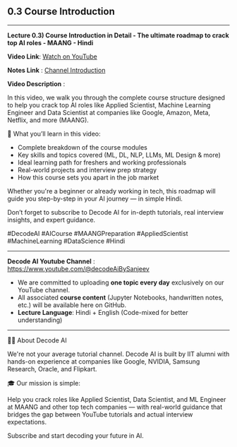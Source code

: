 ## 0.3 Course Introduction

---
**Lecture 0.3) Course Introduction in Detail - The ultimate roadmap to crack top AI roles - MAANG - Hindi**

**Video Link**: [Watch on YouTube](https://youtu.be/ZvflPE1nFAU?si=PmUEC2eGvQebg2VA)

**Notes Link** : [Channel Introduction](https://github.com/Decode-AI-By-Sanjeev/Decode-AI/tree/main/Section%200%20-%20Getting%20Started/0.3%20Course%20Introduction)

**Video Description** :

In this video, we walk you through the complete course structure designed to help you crack top AI roles like Applied Scientist, Machine Learning Engineer and Data Scientist at companies like Google, Amazon, Meta, Netflix, and more (MAANG).

🎯 What you’ll learn in this video:

- Complete breakdown of the course modules
- Key skills and topics covered (ML, DL, NLP, LLMs, ML Design & more)
- Ideal learning path for freshers and working professionals
- Real-world projects and interview prep strategy
- How this course sets you apart in the job market

Whether you're a beginner or already working in tech, this roadmap will guide you step-by-step in your AI journey — in simple Hindi.

Don’t forget to subscribe to Decode AI for in-depth tutorials, real interview insights, and expert guidance.

#DecodeAI #AICourse #MAANGPreparation #AppliedScientist #MachineLearning #DataScience #Hindi

---

**Decode AI Youtube Channel** : https://www.youtube.com/@decodeAiBySanjeev
- We are committed to uploading **one topic every day** exclusively on our YouTube channel.
- All associated **course content** (Jupyter Notebooks, handwritten notes, etc.) will be available here on GitHub.
- **Lecture Language**: Hindi + English (Code-mixed for better understanding)

---
👨‍💻 About Decode AI

We're not your average tutorial channel. Decode AI is built by IIT alumni with hands-on experience at companies like Google, NVIDIA, Samsung Research, Oracle, and Flipkart.

🎓 Our mission is simple:

Help you crack roles like Applied Scientist, Data Scientist, and ML Engineer at MAANG and other top tech companies — with real-world guidance that bridges the gap between YouTube tutorials and actual interview expectations.

Subscribe and start decoding your future in AI.
